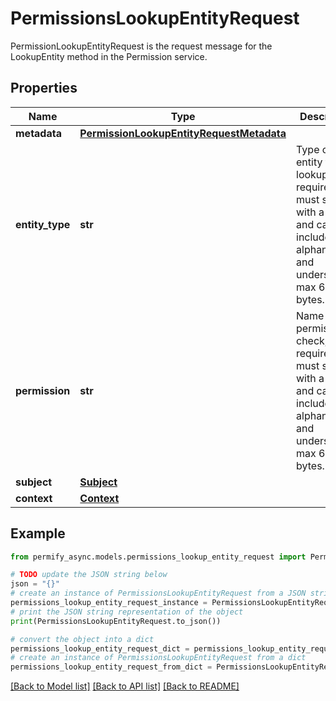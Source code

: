 # PermissionsLookupEntityRequest

PermissionLookupEntityRequest is the request message for the LookupEntity method in the Permission service.

## Properties

Name | Type | Description | Notes
------------ | ------------- | ------------- | -------------
**metadata** | [**PermissionLookupEntityRequestMetadata**](PermissionLookupEntityRequestMetadata.md) |  | [optional] 
**entity_type** | **str** | Type of the entity to lookup, required, must start with a letter and can include alphanumeric and underscore, max 64 bytes. | [optional] 
**permission** | **str** | Name of the permission to check, required, must start with a letter and can include alphanumeric and underscore, max 64 bytes. | [optional] 
**subject** | [**Subject**](Subject.md) |  | [optional] 
**context** | [**Context**](Context.md) |  | [optional] 

## Example

```python
from permify_async.models.permissions_lookup_entity_request import PermissionsLookupEntityRequest

# TODO update the JSON string below
json = "{}"
# create an instance of PermissionsLookupEntityRequest from a JSON string
permissions_lookup_entity_request_instance = PermissionsLookupEntityRequest.from_json(json)
# print the JSON string representation of the object
print(PermissionsLookupEntityRequest.to_json())

# convert the object into a dict
permissions_lookup_entity_request_dict = permissions_lookup_entity_request_instance.to_dict()
# create an instance of PermissionsLookupEntityRequest from a dict
permissions_lookup_entity_request_from_dict = PermissionsLookupEntityRequest.from_dict(permissions_lookup_entity_request_dict)
```
[[Back to Model list]](../README.md#documentation-for-models) [[Back to API list]](../README.md#documentation-for-api-endpoints) [[Back to README]](../README.md)


